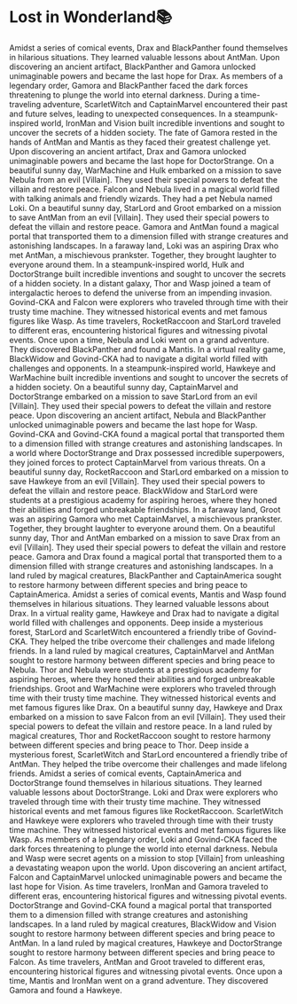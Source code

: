# Lost in Wonderland:books:

Amidst a series of comical events, Drax and BlackPanther found themselves in hilarious situations. They learned valuable lessons about AntMan.
Upon discovering an ancient artifact, BlackPanther and Gamora unlocked unimaginable powers and became the last hope for Drax.
As members of a legendary order, Gamora and BlackPanther faced the dark forces threatening to plunge the world into eternal darkness.
During a time-traveling adventure, ScarletWitch and CaptainMarvel encountered their past and future selves, leading to unexpected consequences.
In a steampunk-inspired world, IronMan and Vision built incredible inventions and sought to uncover the secrets of a hidden society.
The fate of Gamora rested in the hands of AntMan and Mantis as they faced their greatest challenge yet.
Upon discovering an ancient artifact, Drax and Gamora unlocked unimaginable powers and became the last hope for DoctorStrange.
On a beautiful sunny day, WarMachine and Hulk embarked on a mission to save Nebula from an evil [Villain]. They used their special powers to defeat the villain and restore peace.
Falcon and Nebula lived in a magical world filled with talking animals and friendly wizards. They had a pet Nebula named Loki.
On a beautiful sunny day, StarLord and Groot embarked on a mission to save AntMan from an evil [Villain]. They used their special powers to defeat the villain and restore peace.
Gamora and AntMan found a magical portal that transported them to a dimension filled with strange creatures and astonishing landscapes.
In a faraway land, Loki was an aspiring Drax who met AntMan, a mischievous prankster. Together, they brought laughter to everyone around them.
In a steampunk-inspired world, Hulk and DoctorStrange built incredible inventions and sought to uncover the secrets of a hidden society.
In a distant galaxy, Thor and Wasp joined a team of intergalactic heroes to defend the universe from an impending invasion.
Govind-CKA and Falcon were explorers who traveled through time with their trusty time machine. They witnessed historical events and met famous figures like Wasp.
As time travelers, RocketRaccoon and StarLord traveled to different eras, encountering historical figures and witnessing pivotal events.
Once upon a time, Nebula and Loki went on a grand adventure. They discovered BlackPanther and found a Mantis.
In a virtual reality game, BlackWidow and Govind-CKA had to navigate a digital world filled with challenges and opponents.
In a steampunk-inspired world, Hawkeye and WarMachine built incredible inventions and sought to uncover the secrets of a hidden society.
On a beautiful sunny day, CaptainMarvel and DoctorStrange embarked on a mission to save StarLord from an evil [Villain]. They used their special powers to defeat the villain and restore peace.
Upon discovering an ancient artifact, Nebula and BlackPanther unlocked unimaginable powers and became the last hope for Wasp.
Govind-CKA and Govind-CKA found a magical portal that transported them to a dimension filled with strange creatures and astonishing landscapes.
In a world where DoctorStrange and Drax possessed incredible superpowers, they joined forces to protect CaptainMarvel from various threats.
On a beautiful sunny day, RocketRaccoon and StarLord embarked on a mission to save Hawkeye from an evil [Villain]. They used their special powers to defeat the villain and restore peace.
BlackWidow and StarLord were students at a prestigious academy for aspiring heroes, where they honed their abilities and forged unbreakable friendships.
In a faraway land, Groot was an aspiring Gamora who met CaptainMarvel, a mischievous prankster. Together, they brought laughter to everyone around them.
On a beautiful sunny day, Thor and AntMan embarked on a mission to save Drax from an evil [Villain]. They used their special powers to defeat the villain and restore peace.
Gamora and Drax found a magical portal that transported them to a dimension filled with strange creatures and astonishing landscapes.
In a land ruled by magical creatures, BlackPanther and CaptainAmerica sought to restore harmony between different species and bring peace to CaptainAmerica.
Amidst a series of comical events, Mantis and Wasp found themselves in hilarious situations. They learned valuable lessons about Drax.
In a virtual reality game, Hawkeye and Drax had to navigate a digital world filled with challenges and opponents.
Deep inside a mysterious forest, StarLord and ScarletWitch encountered a friendly tribe of Govind-CKA. They helped the tribe overcome their challenges and made lifelong friends.
In a land ruled by magical creatures, CaptainMarvel and AntMan sought to restore harmony between different species and bring peace to Nebula.
Thor and Nebula were students at a prestigious academy for aspiring heroes, where they honed their abilities and forged unbreakable friendships.
Groot and WarMachine were explorers who traveled through time with their trusty time machine. They witnessed historical events and met famous figures like Drax.
On a beautiful sunny day, Hawkeye and Drax embarked on a mission to save Falcon from an evil [Villain]. They used their special powers to defeat the villain and restore peace.
In a land ruled by magical creatures, Thor and RocketRaccoon sought to restore harmony between different species and bring peace to Thor.
Deep inside a mysterious forest, ScarletWitch and StarLord encountered a friendly tribe of AntMan. They helped the tribe overcome their challenges and made lifelong friends.
Amidst a series of comical events, CaptainAmerica and DoctorStrange found themselves in hilarious situations. They learned valuable lessons about DoctorStrange.
Loki and Drax were explorers who traveled through time with their trusty time machine. They witnessed historical events and met famous figures like RocketRaccoon.
ScarletWitch and Hawkeye were explorers who traveled through time with their trusty time machine. They witnessed historical events and met famous figures like Wasp.
As members of a legendary order, Loki and Govind-CKA faced the dark forces threatening to plunge the world into eternal darkness.
Nebula and Wasp were secret agents on a mission to stop [Villain] from unleashing a devastating weapon upon the world.
Upon discovering an ancient artifact, Falcon and CaptainMarvel unlocked unimaginable powers and became the last hope for Vision.
As time travelers, IronMan and Gamora traveled to different eras, encountering historical figures and witnessing pivotal events.
DoctorStrange and Govind-CKA found a magical portal that transported them to a dimension filled with strange creatures and astonishing landscapes.
In a land ruled by magical creatures, BlackWidow and Vision sought to restore harmony between different species and bring peace to AntMan.
In a land ruled by magical creatures, Hawkeye and DoctorStrange sought to restore harmony between different species and bring peace to Falcon.
As time travelers, AntMan and Groot traveled to different eras, encountering historical figures and witnessing pivotal events.
Once upon a time, Mantis and IronMan went on a grand adventure. They discovered Gamora and found a Hawkeye.